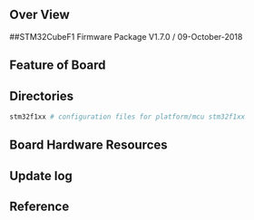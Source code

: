 ## Over View
##STM32CubeF1 Firmware Package V1.7.0 / 09-October-2018
## Feature of Board

## Directories

```sh
stm32f1xx # configuration files for platform/mcu stm32f1xx
```

## Board Hardware Resources

## Update log

## Reference
